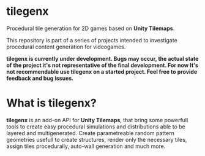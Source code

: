    # tilegenx

Procedural tile generation for 2D games based on **Unity Tilemaps**.

This repository is part of a series of projects intended to investigate procedural content generation for videogames.

**tilegenx is currently under development. Bugs may occur, the actual state of the project it's not representative of the final development. For now It's not recommendable use tilegenx on a started project. Feel free to provide feedback and bug issues.**

   # What is tilegenx?

**tilegenx** is an add-on API for **Unity Tilemaps**, that bring some powerfull tools to create easy procedural simulations and distributions able to be layered and multigenerated. Create parametreable random pattern geometries usefull to create structures, render only the necessary tiles, assign tiles procedurally, auto-wall generation and much more.

